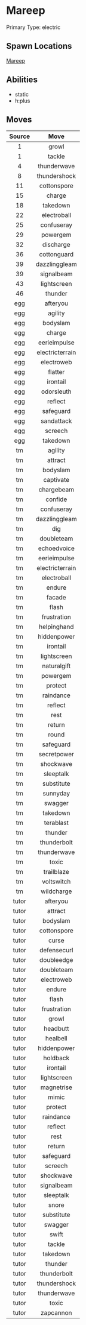 # Mareep  
Primary Type: electric  
  
## Spawn Locations  
[Mareep](/data/spawn_presets/mareep.md)  
  
## Abilities  
  * static
  * h:plus
  
  
## Moves  
  
| Source | Move |  
|:---:|:---:|  
| 1 | growl |  
| 1 | tackle |  
| 4 | thunderwave |  
| 8 | thundershock |  
| 11 | cottonspore |  
| 15 | charge |  
| 18 | takedown |  
| 22 | electroball |  
| 25 | confuseray |  
| 29 | powergem |  
| 32 | discharge |  
| 36 | cottonguard |  
| 39 | dazzlinggleam |  
| 39 | signalbeam |  
| 43 | lightscreen |  
| 46 | thunder |  
| egg | afteryou |  
| egg | agility |  
| egg | bodyslam |  
| egg | charge |  
| egg | eerieimpulse |  
| egg | electricterrain |  
| egg | electroweb |  
| egg | flatter |  
| egg | irontail |  
| egg | odorsleuth |  
| egg | reflect |  
| egg | safeguard |  
| egg | sandattack |  
| egg | screech |  
| egg | takedown |  
| tm | agility |  
| tm | attract |  
| tm | bodyslam |  
| tm | captivate |  
| tm | chargebeam |  
| tm | confide |  
| tm | confuseray |  
| tm | dazzlinggleam |  
| tm | dig |  
| tm | doubleteam |  
| tm | echoedvoice |  
| tm | eerieimpulse |  
| tm | electricterrain |  
| tm | electroball |  
| tm | endure |  
| tm | facade |  
| tm | flash |  
| tm | frustration |  
| tm | helpinghand |  
| tm | hiddenpower |  
| tm | irontail |  
| tm | lightscreen |  
| tm | naturalgift |  
| tm | powergem |  
| tm | protect |  
| tm | raindance |  
| tm | reflect |  
| tm | rest |  
| tm | return |  
| tm | round |  
| tm | safeguard |  
| tm | secretpower |  
| tm | shockwave |  
| tm | sleeptalk |  
| tm | substitute |  
| tm | sunnyday |  
| tm | swagger |  
| tm | takedown |  
| tm | terablast |  
| tm | thunder |  
| tm | thunderbolt |  
| tm | thunderwave |  
| tm | toxic |  
| tm | trailblaze |  
| tm | voltswitch |  
| tm | wildcharge |  
| tutor | afteryou |  
| tutor | attract |  
| tutor | bodyslam |  
| tutor | cottonspore |  
| tutor | curse |  
| tutor | defensecurl |  
| tutor | doubleedge |  
| tutor | doubleteam |  
| tutor | electroweb |  
| tutor | endure |  
| tutor | flash |  
| tutor | frustration |  
| tutor | growl |  
| tutor | headbutt |  
| tutor | healbell |  
| tutor | hiddenpower |  
| tutor | holdback |  
| tutor | irontail |  
| tutor | lightscreen |  
| tutor | magnetrise |  
| tutor | mimic |  
| tutor | protect |  
| tutor | raindance |  
| tutor | reflect |  
| tutor | rest |  
| tutor | return |  
| tutor | safeguard |  
| tutor | screech |  
| tutor | shockwave |  
| tutor | signalbeam |  
| tutor | sleeptalk |  
| tutor | snore |  
| tutor | substitute |  
| tutor | swagger |  
| tutor | swift |  
| tutor | tackle |  
| tutor | takedown |  
| tutor | thunder |  
| tutor | thunderbolt |  
| tutor | thundershock |  
| tutor | thunderwave |  
| tutor | toxic |  
| tutor | zapcannon |  
  
